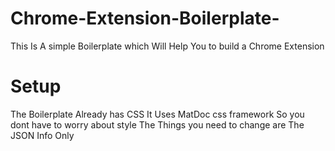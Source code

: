 # Chrome-Extension-Boilerplate-
This Is A simple Boilerplate which Will Help You to build a Chrome Extension

# Setup 
The Boilerplate Already has CSS It Uses MatDoc css framework So you dont have to worry about style 
The Things you need to change are The JSON Info Only
